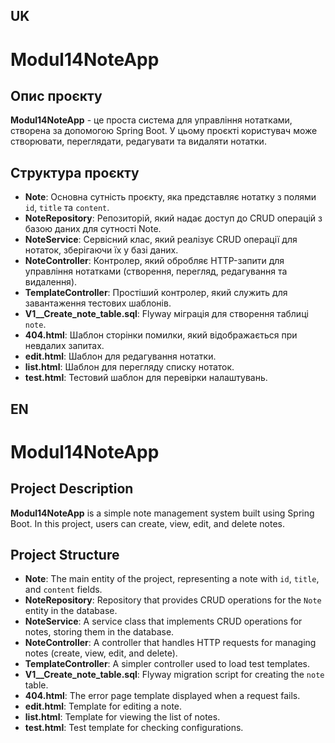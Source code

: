 ## UK
# Modul14NoteApp

## Опис проєкту

**Modul14NoteApp** - це проста система для управління нотатками, створена за допомогою Spring Boot. У цьому проєкті користувач може створювати, переглядати, редагувати та видаляти нотатки.

## Структура проєкту

- **Note**: Основна сутність проєкту, яка представляє нотатку з полями `id`, `title` та `content`.
- **NoteRepository**: Репозиторій, який надає доступ до CRUD операцій з базою даних для сутності Note.
- **NoteService**: Сервісний клас, який реалізує CRUD операції для нотаток, зберігаючи їх у базі даних.
- **NoteController**: Контролер, який обробляє HTTP-запити для управління нотатками (створення, перегляд, редагування та видалення).
- **TemplateController**: Простіший контролер, який служить для завантаження тестових шаблонів.
- **V1__Create_note_table.sql**: Flyway міграція для створення таблиці `note`.
- **404.html**: Шаблон сторінки помилки, який відображається при невдалих запитах.
- **edit.html**: Шаблон для редагування нотатки.
- **list.html**: Шаблон для перегляду списку нотаток.
- **test.html**: Тестовий шаблон для перевірки налаштувань.

## EN
# Modul14NoteApp

## Project Description

**Modul14NoteApp** is a simple note management system built using Spring Boot. In this project, users can create, view, edit, and delete notes.

## Project Structure

- **Note**: The main entity of the project, representing a note with `id`, `title`, and `content` fields.
- **NoteRepository**: Repository that provides CRUD operations for the `Note` entity in the database.
- **NoteService**: A service class that implements CRUD operations for notes, storing them in the database.
- **NoteController**: A controller that handles HTTP requests for managing notes (create, view, edit, and delete).
- **TemplateController**: A simpler controller used to load test templates.
- **V1__Create_note_table.sql**: Flyway migration script for creating the `note` table.
- **404.html**: The error page template displayed when a request fails.
- **edit.html**: Template for editing a note.
- **list.html**: Template for viewing the list of notes.
- **test.html**: Test template for checking configurations.